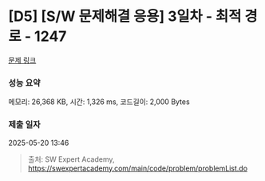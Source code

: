 # [D5] [S/W 문제해결 응용] 3일차 - 최적 경로 - 1247 

[문제 링크](https://swexpertacademy.com/main/code/problem/problemDetail.do?contestProbId=AV15OZ4qAPICFAYD) 

### 성능 요약

메모리: 26,368 KB, 시간: 1,326 ms, 코드길이: 2,000 Bytes

### 제출 일자

2025-05-20 13:46



> 출처: SW Expert Academy, https://swexpertacademy.com/main/code/problem/problemList.do